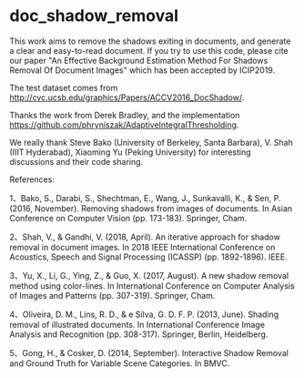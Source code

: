 # doc_shadow_removal
This work aims to remove the shadows exiting in documents, and generate a clear and easy-to-read document. 
If you try to use this code, please cite our paper 
"An Effective Background Estimation Method For Shadows Removal Of Document Images"  which has been accepted by ICIP2019.


The test dataset comes from http://cvc.ucsb.edu/graphics/Papers/ACCV2016_DocShadow/.

Thanks the work from Derek Bradley, and the implementation https://github.com/phryniszak/AdaptiveIntegralThresholding.  

We really thank Steve Bako (University of Berkeley, Santa Barbara), V. Shah (IIIT Hyderabad),  Xiaoming Yu (Peking University) for interesting discussions and their code sharing.





References:

1、Bako, S., Darabi, S., Shechtman, E., Wang, J., Sunkavalli, K., & Sen, P. (2016, November). Removing shadows from images of documents. In Asian Conference on Computer Vision (pp. 173-183). Springer, Cham.

2、Shah, V., & Gandhi, V. (2018, April). An iterative approach for shadow removal in document images. In 2018 IEEE International Conference on Acoustics, Speech and Signal Processing (ICASSP) (pp. 1892-1896). IEEE.

3、Yu, X., Li, G., Ying, Z., & Guo, X. (2017, August). A new shadow removal method using color-lines. In International Conference on Computer Analysis of Images and Patterns (pp. 307-319). Springer, Cham. 

4、Oliveira, D. M., Lins, R. D., & e Silva, G. D. F. P. (2013, June). Shading removal of illustrated documents. In International Conference Image Analysis and Recognition (pp. 308-317). Springer, Berlin, Heidelberg.

5、Gong, H., & Cosker, D. (2014, September). Interactive Shadow Removal and Ground Truth for Variable Scene Categories. In BMVC.
